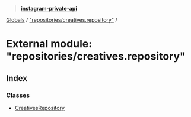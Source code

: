 > **[instagram-private-api](../README.md)**

[Globals](../README.md) / ["repositories/creatives.repository"](_repositories_creatives_repository_.md) /

# External module: "repositories/creatives.repository"

## Index

### Classes

* [CreativesRepository](../classes/_repositories_creatives_repository_.creativesrepository.md)